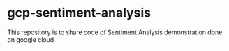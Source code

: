 # gcp-sentiment-analysis
This repository is to share code of Sentiment Analysis demonstration done on google cloud
